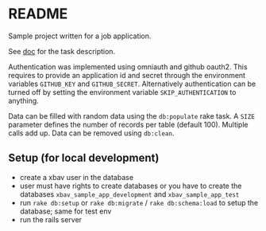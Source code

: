 # README

Sample project written for a job application.

See [doc](doc/Case%20study(6h)_%20Identifier(token)%20generator.pdf) for the task description.

Authentication was implemented using omniauth and github oauth2.
This requires to provide an application id and secret through the
environment variables `GITHUB_KEY` and `GITHUB_SECRET`.
Alternatively authentication can be turned off by setting the environment
variable `SKIP_AUTHENTICATION` to anything.

Data can be filled with random data using the `db:populate` rake task.
A `SIZE` parameter defines the number of records per table (default 100).
Multiple calls add up.
Data can be removed using `db:clean`.

## Setup (for local development)

 * create a xbav user in the database
 * user must have rights to create databases or you have to create
   the databases `xbav_sample_app_development` and `xbav_sample_app_test`
 * run `rake db:setup` or `rake db:migrate` / `rake db:schema:load` to
   setup the database; same for test env
 * run the rails server
